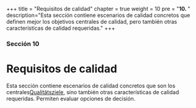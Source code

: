 +++
title = "Requisitos de calidad"
chapter = true
weight = 10
pre = "<b>10. </b>"
description="Esta sección contiene escenarios de calidad concretos que definen mejor los objetivos centrales de calidad, pero también otras características de calidad requeridas."
+++

### Sección 10

#  Requisitos de calidad

Esta sección contiene escenarios de calidad concretos que son los centrales[Qualitätsziele](/01_einfuehrung/02_qualitaetsziele/), sino también otras características de calidad requeridas.
Permiten evaluar opciones de decisión.
